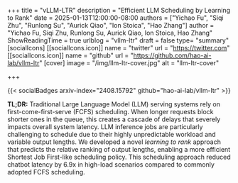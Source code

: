 +++
title = "vLLM-LTR"
description = "Efficient LLM Scheduling by Learning to Rank"
date = 2025-01-13T12:00:00-08:00
authors = ["Yichao Fu", "Siqi Zhu", "Runlong Su", "Aurick Qiao", "Ion Stoica", "Hao Zhang"]
author = "Yichao Fu, Siqi Zhu, Runlong Su, Aurick Qiao, Ion Stoica, Hao Zhang"
ShowReadingTime = true
urlblog = "vllm-ltr"
draft = false
type= "summary"
[socialIcons]
    [[socialIcons.icon]]
      name = "twitter"
      url = "https://twitter.com"
    [[socialIcons.icon]]
      name = "github"
      url = "https://github.com/hao-ai-lab/vllm-ltr"
[cover]
      image = "/img/llm-ltr-cover.jpg"
      alt = "llm-ltr-cover"
      
+++

{{< socialBadges arxiv-index="2408.15792" github="hao-ai-lab/vllm-ltr" >}}

**TL;DR:** Traditional Large Language Model (LLM) serving systems rely on first-come-first-serve (FCFS) scheduling. When longer requests block shorter ones in the queue, this creates a cascade of delays that severely impacts overall system latency. 
LLM inference jobs are particularly challenging to schedule due to their highly unpredictable workload and variable output lengths. We developed a novel *learning to rank* approach that predicts the relative ranking of output lengths, enabling a more efficient Shortest Job First-like scheduling policy. This scheduling approach reduced chatbot latency by 6.9x in high-load scenarios compared to commonly adopted FCFS scheduling.

